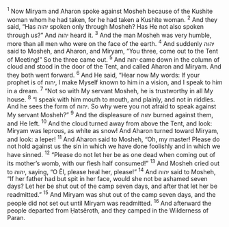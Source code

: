 <sup>1</sup> Now Miryam and Aharon spoke against Mosheh because of the Kushite woman whom he had taken, for he had taken a Kushite woman.
<sup>2</sup> And they said, “Has יהוה spoken only through Mosheh? Has He not also spoken through us?” And יהוה heard it.
<sup>3</sup> And the man Mosheh was very humble, more than all men who were on the face of the earth.
<sup>4</sup> And suddenly יהוה said to Mosheh, and Aharon, and Miryam, “You three, come out to the Tent of Meeting!” So the three came out.
<sup>5</sup> And יהוה came down in the column of cloud and stood in the door of the Tent, and called Aharon and Miryam. And they both went forward.
<sup>6</sup> And He said, “Hear now My words: If your prophet is of יהוה, I make Myself known to him in a vision, and I speak to him in a dream.
<sup>7</sup> “Not so with My servant Mosheh, he is trustworthy in all My house.
<sup>8</sup> “I speak with him mouth to mouth, and plainly, and not in riddles. And he sees the form of יהוה. So why were you not afraid to speak against My servant Mosheh?”
<sup>9</sup> And the displeasure of יהוה burned against them, and He left.
<sup>10</sup> And the cloud turned away from above the Tent, and look: Miryam was leprous, as white as snow! And Aharon turned toward Miryam, and look: a leper!
<sup>11</sup> And Aharon said to Mosheh, “Oh, my master! Please do not hold against us the sin in which we have done foolishly and in which we have sinned.
<sup>12</sup> “Please do not let her be as one dead when coming out of its mother’s womb, with our flesh half consumed!”
<sup>13</sup> And Mosheh cried out to יהוה, saying, “O Ĕl, please heal her, please!”
<sup>14</sup> And יהוה said to Mosheh, “If her father had but spit in her face, would she not be ashamed seven days? Let her be shut out of the camp seven days, and after that let her be readmitted.”
<sup>15</sup> And Miryam was shut out of the camp seven days, and the people did not set out until Miryam was readmitted.
<sup>16</sup> And afterward the people departed from Ḥatsĕroth, and they camped in the Wilderness of Paran.
